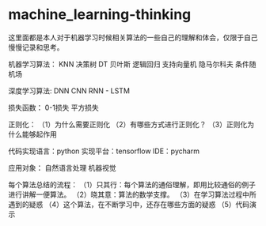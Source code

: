 # machine_learning-thinking
这里面都是本人对于机器学习时候相关算法的一些自己的理解和体会，仅限于自己慢慢记录和思考。

机器学习算法：
  KNN
  决策树 DT
  贝叶斯
  逻辑回归
  支持向量机
  隐马尔科夫
  条件随机场
  
 深度学习算法:
   DNN
   CNN
   RNN - LSTM
 
损失函数：
  0-1损失
  平方损失
 
 正则化：
  （1）为什么需要正则化
  （2）有哪些方式进行正则化？
  （3）正则化为什么能够起作用
  
  
 代码实现语言：python
 实现平台：tensorflow
 IDE：pycharm
 
 应用对象：
  自然语言处理
  机器视觉
  
  
  
  每个算法总结的流程：
    （1）只其行：每个算法的通俗理解，即用比较通俗的例子进行讲解一便算法。
    （2）晓其意：算法的数学支撑。
    （3）在学习算法过程中所遇到的疑惑
    （4）这个算法，在不断学习中，还存在哪些方面的疑惑
    （5）代码演示
